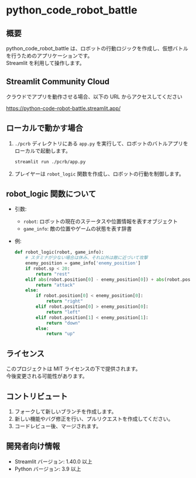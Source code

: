 # python_code_robot_battle

## 概要
python_code_robot_battle は、ロボットの行動ロジックを作成し、仮想バトルを行うためのアプリケーションです。  
Streamlit を利用して操作します。

## Streamlit Community Cloud

クラウドでアプリを動作させる場合、以下の URL からアクセスしてください

https://python-code-robot-battle.streamlit.app/

## ローカルで動かす場合


1. `./pcrb` ディレクトリにある `app.py` を実行して、ロボットのバトルアプリをローカルで起動します。
    ```bash
    streamlit run ./pcrb/app.py
    ```
2. プレイヤーは `robot_logic` 関数を作成し、ロボットの行動を制御します。

## robot_logic 関数について
- 引数:
  - `robot`: ロボットの現在のステータスや位置情報を表すオブジェクト
  - `game_info`: 敵の位置やゲームの状態を表す辞書

- 例:
  ```python
  def robot_logic(robot, game_info):
      # スタミナが少ない場合は休み、それ以外は敵に近づいて攻撃
      enemy_position = game_info['enemy_position']
      if robot.sp < 20:
          return "rest"
      elif abs(robot.position[0] - enemy_position[0]) + abs(robot.position[1] - enemy_position[1]) == 1:
          return "attack"
      else:
          if robot.position[0] < enemy_position[0]:
              return "right"
          elif robot.position[0] > enemy_position[0]:
              return "left"
          elif robot.position[1] < enemy_position[1]:
              return "down"
          else:
              return "up"
  ```

## ライセンス
このプロジェクトは MIT ライセンスの下で提供されます。  
今後変更される可能性があります。

## コントリビュート
1. フォークして新しいブランチを作成します。
2. 新しい機能やバグ修正を行い、プルリクエストを作成してください。
3. コードレビュー後、マージされます。

## 開発者向け情報
- Streamlit バージョン: 1.40.0 以上
- Python バージョン: 3.9 以上
